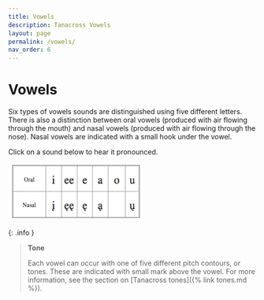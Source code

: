 ```yaml
---
title: Vowels
description: Tanacross Vowels
layout: page
permalink: /vowels/
nav_order: 6
---
```


# Vowels


Six types of vowels sounds are distinguished using five different letters. There is also a distinction between <span class="def">oral</span> vowels (produced with air flowing through the mouth) and <span class="def">nasal</span> vowels (produced with air flowing through the nose). Nasal vowels are indicated with a small hook under the vowel. 


Click on a sound below to hear it pronounced.

<img src="/assets/images/vowels.gif" border="0" usemap="#Vowels" width="275" height="116">




{: .info }
> **Tone**
> 
> Each vowel can occur with one of five different pitch contours, or tones. 
These are indicated with small mark above the vowel. For more information, see the section on [Tanacross tones]({% link tones.md %}).


				
<map name="Vowels">
<area shape="rect" coords="76,9,108,54" href="/letters/i.html" alt="letter i">
<area shape="rect" coords="110,9,139,54" href="/letters/ee.html" alt="letter ee">
<area shape="rect" coords="141,9,170,54" href="/letters/e.html" alt="letter e">
<area shape="rect" coords="172,9,201,54" href="/letters/a.html" alt="letter a">
<area shape="rect" coords="203,9,232,54" href="/letters/o.html" alt="letter o">
<area shape="rect" coords="234,9,264,54" href="/letters/u.html" alt="letter u">
<area shape="rect" coords="76,57,107,103" href="/letters/i_nasal.html" alt="letter i nasal">
<area shape="rect" coords="110,57,139,103" href="/letters/e_nasal.html" alt="letter ee nasal">
<area shape="rect" coords="141,57,170,103" href="/letters/e_nasal.html" alt="letter e nasal">
<area shape="rect" coords="172,57,201,103" href="/letters/a_nasal.html" alt="letter a nasal">
<area shape="rect" coords="234,57,264,103" href="/letters/u_nasal.html" alt="letter u nasal">
</map>
